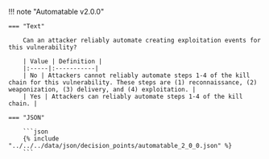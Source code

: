 <!-- This content is autogenerated by doctools.py. Do not Edit. -->
!!! note "Automatable v2.0.0"

    === "Text" 
    
        Can an attacker reliably automate creating exploitation events for this vulnerability?

        | Value | Definition |
        |:-----|:-----------|
        | No | Attackers cannot reliably automate steps 1-4 of the kill chain for this vulnerability. These steps are (1) reconnaissance, (2) weaponization, (3) delivery, and (4) exploitation. |
        | Yes | Attackers can reliably automate steps 1-4 of the kill chain. |
        
    === "JSON"
    
        ```json
        {% include "../../../data/json/decision_points/automatable_2_0_0.json" %}
        ```

